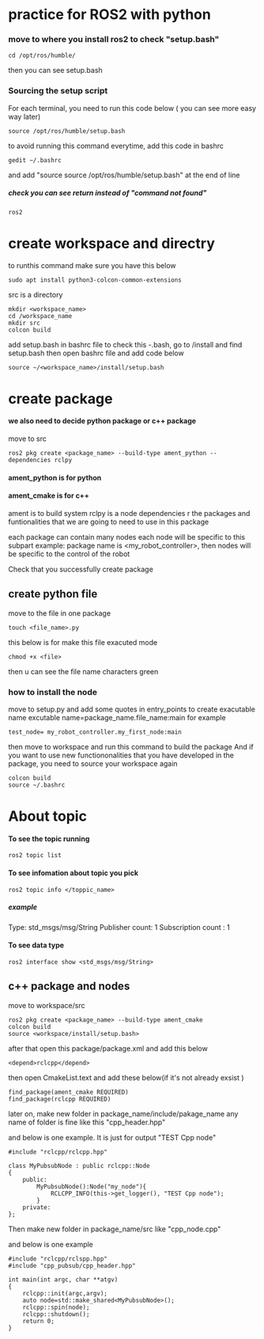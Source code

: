 # practice for ROS2 with python
### move to where you install ros2 to check "setup.bash"
```
cd /opt/ros/humble/
```
 then you can see setup.bash

### Sourcing the setup script
 For each terminal, you need to run this code below ( you can see more easy way later)
```
source /opt/ros/humble/setup.bash
```
to avoid running this command everytime, add this code in bashrc
```
gedit ~/.bashrc
``` 
and add "source source /opt/ros/humble/setup.bash" at the end of line

##### check you can see return instead of "command not found"
```
ros2
```

# create workspace and directry

to runthis command <colcon build> make sure you have this below
```
sudo apt install python3-colcon-common-extensions
```

src is a directory
```
mkdir <workspace_name>
cd /workspace_name
mkdir src
colcon build
```

add setup.bash in bashrc file 
to check this  -.bash, go to /install and find setup.bash
then open bashrc file and add code below

```
source ~/<workspace_name>/install/setup.bash
```

# create package
 
#### we also need to decide python package or c++ package
 move to src
```
ros2 pkg create <package_name> --build-type ament_python --dependencies rclpy
```
#### ament_python is for python
#### ament_cmake is for c++

ament is to build system
rclpy is a node <this is a pythin libraray for ros2>
dependencies r the packages and funtionalities that we are going to need to use in this package

each package can contain many nodes
each node will be specific to this subpart
example: package name is <my_robot_controller>, then nodes will be specific to the control of the robot

Check that you successfully create package 

## create python file
move to the file in one package

 ```
touch <file_name>.py
```
this below is for make this file exacuted mode
```
chmod +x <file>
```
 then u can see the file name characters green 

### how to install the node
move to setup.py
and add some quotes in entry_points to create exacutable name
excutable name=package_name.file_name<without python extention>:main<the function we want to run>
 for example
 ```
 test_node= my_robot_controller.my_first_node:main
```
then move to workspace and run this command to build the package
And if you want to use new functiononalities that you have developed in the package, you need to source your workspace again
```
colcon build
source ~/.bashrc
```

# About topic
#### To see the topic running
```
ros2 topic list
```
#### To see infomation about topic you pick
```
ros2 topic info </toppic_name>
```
##### example 
 Type: std_msgs/msg/String
 Publisher count: 1
 Subscription count : 1

#### To see data type
```
ros2 interface show <std_msgs/msg/String>
```

## c++ package and nodes

move to workspace/src
```
ros2 pkg create <package_name> --build-type ament_cmake
colcon build
source <workspace/install/setup.bash>
```

after that open this package/package.xml and add this below
```
<depend>rclcpp</depend>
```
then open CmakeList.text and add these below(if it's not already exsist )
```
find_package(ament_cmake REQUIRED)
find_package(rclcpp REQUIRED)
```

later on, make new folder in package_name/include/pakage_name   any name of folder is fine  like this "cpp_header.hpp"

and below is one example. It is just for output "TEST Cpp node"
```
#include "rclcpp/rclcpp.hpp"

class MyPubsubNode : public rclcpp::Node
{
    public:
        MyPubsubNode():Node("my_node"){
            RCLCPP_INFO(this->get_logger(), "TEST Cpp node");
        }
    private:
};
```
Then make new folder in package_name/src   like "cpp_node.cpp"

and below is one example
```
#include "rclcpp/rclspp.hpp"
#include "cpp_pubsub/cpp_header.hpp"

int main(int argc, char **atgv)
{
    rclcpp::init(argc,argv);
    auto node=std::make_shared<MyPubsubNode>();
    rclcpp::spin(node);
    rclcpp::shutdown();
    return 0;
}
```










 

 
